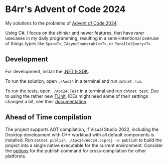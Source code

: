 # B4rr's Advent of Code 2024

My solutions to the problems of [Advent of Code 2024](https://adventofcode.com/2024).

Using C#, I focus on the shinier and newer features, that have rarer usecases in my daily programming, resulting in a semi-intentional overuse of things types like `Span<T>`, `IAsyncEnumerable<T>`, or `ParallelQuery<T>`.

## Development

For development, install the [.NET 9 SDK](https://dotnet.microsoft.com/en-us/download/dotnet/9.0).

To run the solution, open `./Aoc24` in a terminal and run `dotnet run`.

To run the tests, open `./Aoc24.Test` in a terminal and run `dotnet test`. Due to using the rather new [TUnit](https://github.com/thomhurst/TUnit), IDEs might need some of their settings changed a bit, see their [documentation](https://github.com/thomhurst/TUnit?tab=readme-ov-file#ide).

## Ahead of Time compilation

The project supports AOT compilation, if Visual Studio 2022, including the Desktop development with C++ workload with all default components is installed.
Run `dotnet publish ./Aoc24/Aoc24.csproj -o publish` to build the project into a single native executable for the current environment.
Consider the [options](https://learn.microsoft.com/en-us/dotnet/core/tools/dotnet-publish#options) for the publish command for cross-compilation for other platforms.
